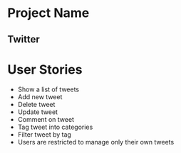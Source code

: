 # Project Name

## Twitter

# User Stories

* Show a list of tweets
* Add new tweet
* Delete tweet
* Update tweet
* Comment on tweet
* Tag tweet into categories
* Filter tweet by tag
* Users are restricted to manage only their own tweets